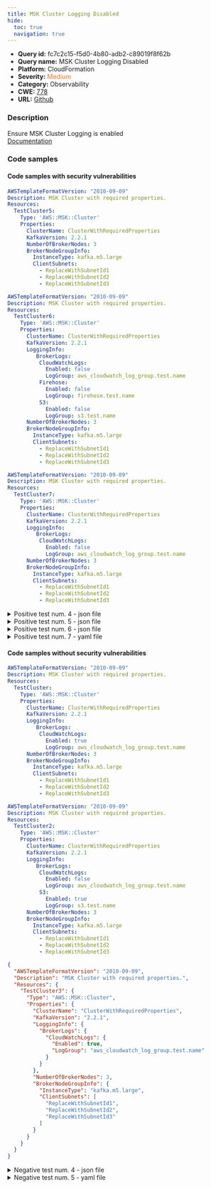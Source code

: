 ```yaml
---
title: MSK Cluster Logging Disabled
hide:
  toc: true
  navigation: true
---
```


<style>
  .highlight .hll {
    background-color: #ff171742;
  }
  .md-content {
    max-width: 1100px;
    margin: 0 auto;
  }
</style>

-   **Query id:** fc7c2c15-f5d0-4b80-adb2-c89019f8f62b
-   **Query name:** MSK Cluster Logging Disabled
-   **Platform:** CloudFormation
-   **Severity:** <span style="color:#ff7213">Medium</span>
-   **Category:** Observability
-   **CWE:** <a href="https://cwe.mitre.org/data/definitions/778.html" onclick="newWindowOpenerSafe(event, 'https://cwe.mitre.org/data/definitions/778.html')">778</a>
-   **URL:** [Github](https://github.com/Checkmarx/kics/tree/master/assets/queries/cloudFormation/aws/msk_cluster_logging_disabled)

### Description
Ensure MSK Cluster Logging is enabled<br>
[Documentation](https://docs.aws.amazon.com/AWSCloudFormation/latest/UserGuide/aws-resource-msk-cluster.html)

### Code samples
#### Code samples with security vulnerabilities
```yaml title="Positive test num. 1 - yaml file" hl_lines="6"
AWSTemplateFormatVersion: "2010-09-09"
Description: MSK Cluster with required properties.
Resources:
  TestCluster5:
    Type: 'AWS::MSK::Cluster'
    Properties:
      ClusterName: ClusterWithRequiredProperties
      KafkaVersion: 2.2.1
      NumberOfBrokerNodes: 3
      BrokerNodeGroupInfo:
        InstanceType: kafka.m5.large
        ClientSubnets:
          - ReplaceWithSubnetId1
          - ReplaceWithSubnetId2
          - ReplaceWithSubnetId3

```
```yaml title="Positive test num. 2 - yaml file" hl_lines="18 12 15"
AWSTemplateFormatVersion: "2010-09-09"
Description: MSK Cluster with required properties.
Resources:
  TestCluster6:
    Type: 'AWS::MSK::Cluster'
    Properties:
      ClusterName: ClusterWithRequiredProperties
      KafkaVersion: 2.2.1
      LoggingInfo:
         BrokerLogs:
          CloudWatchLogs:
            Enabled: false
            LogGroup: aws_cloudwatch_log_group.test.name
          Firehose:
            Enabled: false
            LogGroup: firehose.test.name
          S3:
            Enabled: false
            LogGroup: s3.test.name
      NumberOfBrokerNodes: 3
      BrokerNodeGroupInfo:
        InstanceType: kafka.m5.large
        ClientSubnets:
          - ReplaceWithSubnetId1
          - ReplaceWithSubnetId2
          - ReplaceWithSubnetId3

```
```yaml title="Positive test num. 3 - yaml file" hl_lines="12"
AWSTemplateFormatVersion: "2010-09-09"
Description: MSK Cluster with required properties.
Resources:
  TestCluster7:
    Type: 'AWS::MSK::Cluster'
    Properties:
      ClusterName: ClusterWithRequiredProperties
      KafkaVersion: 2.2.1
      LoggingInfo:
         BrokerLogs:
          CloudWatchLogs:
            Enabled: false
            LogGroup: aws_cloudwatch_log_group.test.name
      NumberOfBrokerNodes: 3
      BrokerNodeGroupInfo:
        InstanceType: kafka.m5.large
        ClientSubnets:
          - ReplaceWithSubnetId1
          - ReplaceWithSubnetId2
          - ReplaceWithSubnetId3

```
<details><summary>Positive test num. 4 - json file</summary>

```json hl_lines="7"
{
  "AWSTemplateFormatVersion": "2010-09-09",
  "Description": "MSK Cluster with required properties.",
  "Resources": {
    "TestCluster8": {
      "Type": "AWS::MSK::Cluster",
      "Properties": {
        "ClusterName": "ClusterWithRequiredProperties",
        "KafkaVersion": "2.2.1",
        "NumberOfBrokerNodes": 3,
        "BrokerNodeGroupInfo": {
          "InstanceType": "kafka.m5.large",
          "ClientSubnets": [
            "ReplaceWithSubnetId1",
            "ReplaceWithSubnetId2",
            "ReplaceWithSubnetId3"
          ]
        }
      }
    }
  }
}

```
</details>
<details><summary>Positive test num. 5 - json file</summary>

```json hl_lines="17 21 13"
{
  "AWSTemplateFormatVersion": "2010-09-09",
  "Description": "MSK Cluster with required properties.",
  "Resources": {
    "TestCluster9": {
      "Type": "AWS::MSK::Cluster",
      "Properties": {
        "ClusterName": "ClusterWithRequiredProperties",
        "KafkaVersion": "2.2.1",
        "LoggingInfo": {
          "BrokerLogs": {
            "CloudWatchLogs": {
              "Enabled": false,
              "LogGroup": "aws_cloudwatch_log_group.test.name"
            },
            "Firehose": {
              "Enabled": false,
              "LogGroup": "firehose.test.name"
            },
            "S3": {
              "Enabled": false,
              "LogGroup": "s3.test.name"
            }
          }
        },
        "NumberOfBrokerNodes": 3,
        "BrokerNodeGroupInfo": {
          "InstanceType": "kafka.m5.large",
          "ClientSubnets": [
            "ReplaceWithSubnetId1",
            "ReplaceWithSubnetId2",
            "ReplaceWithSubnetId3"
          ]
        }
      }
    }
  }
}

```
</details>
<details><summary>Positive test num. 6 - json file</summary>

```json hl_lines="13"
{
  "AWSTemplateFormatVersion": "2010-09-09",
  "Description": "MSK Cluster with required properties.",
  "Resources": {
    "TestCluster10": {
      "Type": "AWS::MSK::Cluster",
      "Properties": {
        "ClusterName": "ClusterWithRequiredProperties",
        "KafkaVersion": "2.2.1",
        "LoggingInfo": {
          "BrokerLogs": {
            "CloudWatchLogs": {
              "Enabled": false,
              "LogGroup": "aws_cloudwatch_log_group.test.name"
            }
          }
        },
        "NumberOfBrokerNodes": 3,
        "BrokerNodeGroupInfo": {
          "InstanceType": "kafka.m5.large",
          "ClientSubnets": [
            "ReplaceWithSubnetId1",
            "ReplaceWithSubnetId2",
            "ReplaceWithSubnetId3"
          ]
        }
      }
    }
  }
}

```
</details>
<details><summary>Positive test num. 7 - yaml file</summary>

```yaml hl_lines="18 12 15"
AWSTemplateFormatVersion: "2010-09-09"
Description: MSK Cluster with required properties.
Resources:
  TestCluster6:
    Type: 'AWS::MSK::Cluster'
    Properties:
      ClusterName: ClusterWithRequiredProperties
      KafkaVersion: 2.2.1
      LoggingInfo:
         BrokerLogs:
          CloudWatchLogs:
            Enabled: "false"
            LogGroup: aws_cloudwatch_log_group.test.name
          Firehose:
            Enabled: "false"
            LogGroup: firehose.test.name
          S3:
            Enabled: "false"
            LogGroup: s3.test.name
      NumberOfBrokerNodes: 3
      BrokerNodeGroupInfo:
        InstanceType: kafka.m5.large
        ClientSubnets:
          - ReplaceWithSubnetId1
          - ReplaceWithSubnetId2
          - ReplaceWithSubnetId3

```
</details>


#### Code samples without security vulnerabilities
```yaml title="Negative test num. 1 - yaml file"
AWSTemplateFormatVersion: "2010-09-09"
Description: MSK Cluster with required properties.
Resources:
  TestCluster:
    Type: 'AWS::MSK::Cluster'
    Properties:
      ClusterName: ClusterWithRequiredProperties
      KafkaVersion: 2.2.1
      LoggingInfo:
         BrokerLogs:
          CloudWatchLogs:
            Enabled: true
            LogGroup: aws_cloudwatch_log_group.test.name
      NumberOfBrokerNodes: 3
      BrokerNodeGroupInfo:
        InstanceType: kafka.m5.large
        ClientSubnets:
          - ReplaceWithSubnetId1
          - ReplaceWithSubnetId2
          - ReplaceWithSubnetId3

```
```yaml title="Negative test num. 2 - yaml file"
AWSTemplateFormatVersion: "2010-09-09"
Description: MSK Cluster with required properties.
Resources:
  TestCluster2:
    Type: 'AWS::MSK::Cluster'
    Properties:
      ClusterName: ClusterWithRequiredProperties
      KafkaVersion: 2.2.1
      LoggingInfo:
         BrokerLogs:
          CloudWatchLogs:
            Enabled: false
            LogGroup: aws_cloudwatch_log_group.test.name
          S3:
            Enabled: true
            LogGroup: s3.test.name
      NumberOfBrokerNodes: 3
      BrokerNodeGroupInfo:
        InstanceType: kafka.m5.large
        ClientSubnets:
          - ReplaceWithSubnetId1
          - ReplaceWithSubnetId2
          - ReplaceWithSubnetId3

```
```json title="Negative test num. 3 - json file"
{
  "AWSTemplateFormatVersion": "2010-09-09",
  "Description": "MSK Cluster with required properties.",
  "Resources": {
    "TestCluster3": {
      "Type": "AWS::MSK::Cluster",
      "Properties": {
        "ClusterName": "ClusterWithRequiredProperties",
        "KafkaVersion": "2.2.1",
        "LoggingInfo": {
          "BrokerLogs": {
            "CloudWatchLogs": {
              "Enabled": true,
              "LogGroup": "aws_cloudwatch_log_group.test.name"
            }
          }
        },
        "NumberOfBrokerNodes": 3,
        "BrokerNodeGroupInfo": {
          "InstanceType": "kafka.m5.large",
          "ClientSubnets": [
            "ReplaceWithSubnetId1",
            "ReplaceWithSubnetId2",
            "ReplaceWithSubnetId3"
          ]
        }
      }
    }
  }
}

```
<details><summary>Negative test num. 4 - json file</summary>

```json
{
  "AWSTemplateFormatVersion": "2010-09-09",
  "Description": "MSK Cluster with required properties.",
  "Resources": {
    "TestCluster4": {
      "Type": "AWS::MSK::Cluster",
      "Properties": {
        "ClusterName": "ClusterWithRequiredProperties",
        "KafkaVersion": "2.2.1",
        "LoggingInfo": {
          "BrokerLogs": {
            "CloudWatchLogs": {
              "Enabled": false,
              "LogGroup": "aws_cloudwatch_log_group.test.name"
            },
            "S3": {
              "Enabled": true,
              "LogGroup": "s3.test.name"
            }
          }
        },
        "NumberOfBrokerNodes": 3,
        "BrokerNodeGroupInfo": {
          "InstanceType": "kafka.m5.large",
          "ClientSubnets": [
            "ReplaceWithSubnetId1",
            "ReplaceWithSubnetId2",
            "ReplaceWithSubnetId3"
          ]
        }
      }
    }
  }
}

```
</details>
<details><summary>Negative test num. 5 - yaml file</summary>

```yaml
AWSTemplateFormatVersion: "2010-09-09"
Description: MSK Cluster with required properties.
Resources:
  TestCluster2:
    Type: 'AWS::MSK::Cluster'
    Properties:
      ClusterName: ClusterWithRequiredProperties
      KafkaVersion: 2.2.1
      LoggingInfo:
         BrokerLogs:
          CloudWatchLogs:
            Enabled: "false"
            LogGroup: aws_cloudwatch_log_group.test.name
          S3:
            Enabled: "true"
            LogGroup: s3.test.name
      NumberOfBrokerNodes: 3
      BrokerNodeGroupInfo:
        InstanceType: kafka.m5.large
        ClientSubnets:
          - ReplaceWithSubnetId1
          - ReplaceWithSubnetId2
          - ReplaceWithSubnetId3

```
</details>
